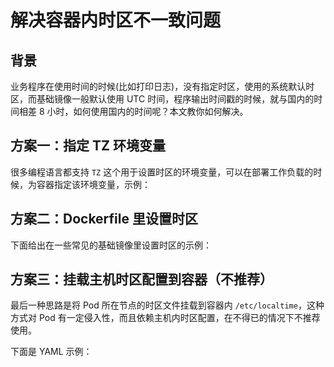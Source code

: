 # 解决容器内时区不一致问题

## 背景

业务程序在使用时间的时候(比如打印日志)，没有指定时区，使用的系统默认时区，而基础镜像一般默认使用 UTC 时间，程序输出时间戳的时候，就与国内的时间相差 8 小时，如何使用国内的时间呢？本文教你如何解决。

## 方案一：指定 TZ 环境变量

很多编程语言都支持 `TZ` 这个用于设置时区的环境变量，可以在部署工作负载的时候，为容器指定该环境变量，示例：

<FileBlock showFileNumbers file="containerization/tz-env.yaml" showLineNumbers />

## 方案二：Dockerfile 里设置时区

下面给出在一些常见的基础镜像里设置时区的示例：

<Tabs>
  <TabItem value="ubuntu" label="Ubuntu">
    <FileBlock file="containerization/ubuntu-tz.dockerfile" />
  </TabItem>
  <TabItem value="alpine" label="Alpine">
    <FileBlock file="containerization/alpine-tz.dockerfile" />
  </TabItem>
  <TabItem value="centos" label="CentOS">
    <FileBlock file="containerization/centos-tz.dockerfile" />
  </TabItem>
</Tabs>

## 方案三：挂载主机时区配置到容器（不推荐）

最后一种思路是将 Pod 所在节点的时区文件挂载到容器内 `/etc/localtime`，这种方式对 Pod 有一定侵入性，而且依赖主机内时区配置，在不得已的情况下不推荐使用。

下面是 YAML 示例：

<FileBlock showFileNumbers file="containerization/mount-tz.yaml" showLineNumbers />
